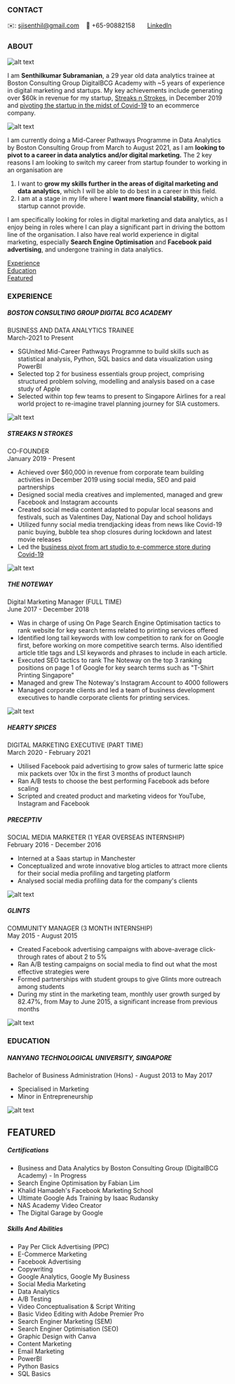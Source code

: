 <!-- CONTACT Section Starts -->
### CONTACT

<!-- Add your details -->
✉️: sjisenthil@gmail.com 
&nbsp;&nbsp; 📲 +65-90882158
&nbsp;&nbsp;&nbsp;&nbsp;&nbsp; [LinkedIn](https://www.linkedin.com/in/senthilkumar-subramanian-ba02a783/) 
<!-- CONTACT Section Ends -->

<!-- ABOUT Section Starts -->
### ABOUT
<!-- Add link to your picture -->

![alt text](https://github.com/senthilkumar207/senthilkumar_subramanian/raw/main/Professional%20Photo.jpeg)

<!-- Add your details -->

I am __Senthilkumar Subramanian__, a 29 year old data analytics trainee at Boston Consulting Group DigitalBCG Academy with ~5 years of experience in digital marketing and startups. My key achievements include generating over $60k in revenue for my startup, [Streaks n Strokes](https://www.streaksnstrokes.com/), in December 2019 and [pivoting the startup in the midst of Covid-19](https://www.streaksnstrokes.com/pages/our-story) to an ecommerce company. 

![alt text](https://raw.githubusercontent.com/senthilkumar207/senthilkumar_subramanian/main/Streaks%20n%20Strokes%20Picture%20Resized%20Final.jpg)

I am currently doing a Mid-Career Pathways Programme in Data Analytics by Boston Consulting Group from March to August 2021, as I am __looking to pivot to a career in data analytics and/or digital marketing.__ The 2 key reasons I am looking to switch my career from startup founder to working in an organisation are

1.  I want to __grow my skills further in the areas of digital marketing and data analytics__, which I will be able to do best in a career in this field. 
2.  I am at a stage in my life where I __want more financial stability__, which a startup cannot provide. 

I am specifically looking for roles in digital marketing and data analytics, as I enjoy being in roles where I can play a significant part in driving the bottom line of the organisation. I also have real world experience in digital marketing, especially __Search Engine Optimisation__ and __Facebook paid advertising__, and undergone training in data analytics. 

<!-- Add link to the sections -->
[Experience](#experience) <br>
[Education](#education) <br>
[Featured](#featured) <br> 

<!-- ABOUT Section Ends -->

<!-- EXPERIENCE Section Starts -->
### EXPERIENCE
<!-- Add your details -->
##### BOSTON CONSULTING GROUP DIGITAL BCG ACADEMY
BUSINESS AND DATA ANALYTICS TRAINEE<br>
March-2021 to Present

- SGUnited Mid-Career Pathways Programme to build skills such as statistical analysis, Python, SQL basics and data visualization using PowerBI
- Selected top 2 for business essentials group project, comprising structured problem solving, modelling and analysis based on a case study of Apple
- Selected within top few teams to present to Singapore Airlines for a real world project to re-imagine travel planning journey for SIA customers.

![alt text](https://raw.githubusercontent.com/senthilkumar207/senthilkumar_subramanian/main/BCG%20Rise.png)

##### STREAKS N STROKES
CO-FOUNDER<br>
January 2019 - Present

- Achieved over $60,000 in revenue from corporate team building activities in December 2019 using social media, SEO and paid partnerships
- Designed social media creatives and implemented, managed and grew Facebook and Instagram accounts
- Created social media content adapted to popular local seasons and festivals, such as Valentines Day, National Day and school holidays
- Utilized funny social media trendjacking ideas from news like Covid-19 panic buying, bubble tea shop closures during lockdown and latest movie releases
- Led the [business pivot from art studio to e-commerce store during Covid-19](https://www.streaksnstrokes.com/pages/our-story)

![alt text](https://raw.githubusercontent.com/senthilkumar207/senthilkumar_subramanian/main/Team%20Having%20Fun%20.png)

##### THE NOTEWAY
Digital Marketing Manager (FULL TIME)<br>
June 2017 - December 2018

- Was in charge of using On Page Search Engine Optimisation tactics to rank website for key search terms related to printing services offered
- Identified long tail keywords with low competition to rank for on Google first, before working on more competitive search terms. Also identified article title tags and LSI keywords and phrases to include in each article.
- Executed SEO tactics to rank The Noteway on the top 3 ranking positions on page 1 of Google for key search terms such as "T-Shirt Printing Singapore" 
- Managed and grew The Noteway's Instagram Account to 4000 followers
- Managed corporate clients and led a team of business development executives to handle corporate clients for printing services.

![alt text](https://raw.githubusercontent.com/senthilkumar207/senthilkumar_subramanian/main/The%20Noteway.png)

##### HEARTY SPICES
DIGITAL MARKETING EXECUTIVE (PART TIME)<br>
March 2020 - February 2021

- Utilised Facebook paid advertising to grow sales of turmeric latte spice mix packets over 10x in the first 3 months of product launch
- Ran A/B tests to choose the best performing Facebook ads before scaling
- Scripted and created product and marketing videos for YouTube, Instagram and Facebook

##### PRECEPTIV
SOCIAL MEDIA MARKETER (1 YEAR OVERSEAS INTERNSHIP)<br>
February 2016 - December 2016

- Interned at a Saas startup in Manchester
- Conceptualized and wrote innovative blog articles to attract more clients for their social media profiling and targeting platform 
- Analysed social media profiling data for the company's clients

![alt text](https://raw.githubusercontent.com/senthilkumar207/senthilkumar_subramanian/main/OEP.png)

##### GLINTS
COMMUNITY MANAGER (3 MONTH INTERNSHIP)<br>
May 2015 - August 2015

- Created Facebook advertising campaigns with above-average click-through rates of about 2 to 5%
- Ran A/B testing campaigns on social media to find out what the most effective strategies were
- Formed partnerships with student groups to give Glints more outreach among students
- During my stint in the marketing team, monthly user growth surged by 82.47%, from May to June 2015, a significant increase from previous months

![alt text](https://raw.githubusercontent.com/senthilkumar207/senthilkumar_subramanian/main/Glints.png)

<!-- EXPERIENCE Section Ends -->

<!-- EDUCATION Section Starts -->
### EDUCATION
<!-- Add your details -->
##### NANYANG TECHNOLOGICAL UNIVERSITY, SINGAPORE
Bachelor of Business Administration (Hons) - August 2013 to May 2017

- Specialised in Marketing
- Minor in Entrepreneurship

![alt text](https://raw.githubusercontent.com/senthilkumar207/senthilkumar_subramanian/main/MIE.png)

<!-- EDUCATION Section Ends -->

<!-- FEATURED Section Starts -->
## FEATURED
<!-- Add your details -->
##### Certifications

- Business and Data Analytics by Boston Consulting Group (DigitalBCG Academy) - In Progress
- Search Engine Optimisation by Fabian Lim
- Khalid Hamadeh's Facebook Marketing School
- Ultimate Google Ads Training by Isaac Rudansky
- NAS Academy Video Creator
- The Digital Garage by Google


##### Skills And Abilities

- Pay Per Click Advertising (PPC)
- E-Commerce Marketing
- Facebook Advertising
- Copywriting
- Google Analytics, Google My Business
- Social Media Marketing
- Data Analytics
- A/B Testing
- Video Conceptualisation & Script Writing
- Basic Video Editing with Adobe Premier Pro
- Search Enginer Marketing (SEM)
- Search Enginer Optimisation (SEO)
- Graphic Design with Canva
- Content Marketing
- Email Marketing 
- PowerBI
- Python Basics
- SQL Basics
